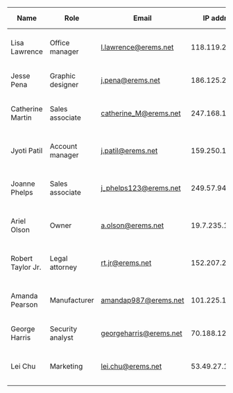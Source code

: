 | Name | Role | Email | IP address | Status | **Authorization** | **Last access** | **Start date** | **End date** |
|------|------|-------|------------|--------|-------------------|-----------------|----------------|--------------|
| Lisa Lawrence | Office manager | l.lawrence@erems.net | 118.119.20.150 | Full-time | Admin | 12:27:19 pm (0 minutes ago) | 01/10/2019 | N/A |
| Jesse Pena | Graphic designer | j.pena@erems.net | 186.125.232.66 | Part-time | Admin | 4:55:05 pm (1 day ago) | 16/11/2020 | N/A |
| Catherine Martin | Sales associate | catherine_M@erems.net | 247.168.184.57 | Full-time | Admin | 12:17:34 am (10 minutes ago) | 01/10/2019 | N/A |
| Jyoti Patil | Account manager | j.patil@erems.net | 159.250.146.63 | Full-time | Admin | 10:03:08 am (2 hours ago) | 01/10/2019 | N/A |
| Joanne Phelps | Sales associate | j_phelps123@erems.net | 249.57.94.27 | Seasonal | Admin | 1:24:57 pm (2 years ago) | 16/11/2020 | 31/01/2020 |
| Ariel Olson | Owner | a.olson@erems.net | 19.7.235.151 | Full-time | Admin | 12:24:41 pm (4 minutes ago) | 01/08/2019 | N/A |
| Robert Taylor Jr. | Legal attorney | rt.jr@erems.net | 152.207.255.255 | Contractor | Admin | 8:29:57 am (5 days ago) | 04/09/2019 | 27/12/2019 |
| Amanda Pearson | Manufacturer | amandap987@erems.net | 101.225.113.171 | Contractor | Admin | 6:24:19 pm (3 months ago) | 05/08/2019 | N/A |
| George Harris | Security analyst | georgeharris@erems.net | 70.188.129.105 | Full-time | Admin | 05:05:22 pm (1 day ago) | 24/01/2022 | N/A |
| Lei Chu | Marketing | lei.chu@erems.net | 53.49.27.117 | Part-time | Admin | 3:05:00 pm (2 days ago) | 16/11/2020 | 31/01/2020 |
